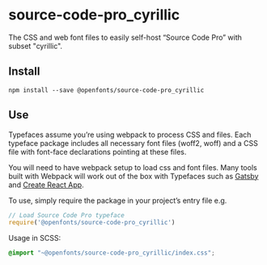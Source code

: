 
# source-code-pro_cyrillic

The CSS and web font files to easily self-host “Source Code Pro” with subset "cyrillic".

## Install

`npm install --save @openfonts/source-code-pro_cyrillic`

## Use

Typefaces assume you’re using webpack to process CSS and files. Each typeface
package includes all necessary font files (woff2, woff) and a CSS file with
font-face declarations pointing at these files.

You will need to have webpack setup to load css and font files. Many tools built
with Webpack will work out of the box with Typefaces such as [Gatsby](https://github.com/gatsbyjs/gatsby)
and [Create React App](https://github.com/facebookincubator/create-react-app).

To use, simply require the package in your project’s entry file e.g.

```javascript
// Load Source Code Pro typeface
require('@openfonts/source-code-pro_cyrillic')
```

Usage in SCSS:
```scss
@import "~@openfonts/source-code-pro_cyrillic/index.css";
```
